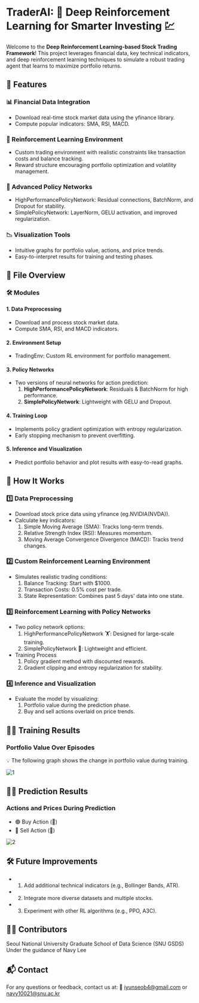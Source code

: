 # TraderAI: 🚀 Deep Reinforcement Learning for Smarter Investing 💹

Welcome to the **Deep Reinforcement Learning-based Stock Trading Framework**! 
This project leverages financial data, key technical indicators, and deep reinforcement learning techniques to simulate a robust trading agent that learns to maximize portfolio returns.

## 🌟 Features

### 📊 Financial Data Integration

  - Download real-time stock market data using the yfinance library.
  - Compute popular indicators: SMA, RSI, MACD.

### 🤖 Reinforcement Learning Environment
  - Custom trading environment with realistic constraints like transaction costs and balance tracking.
  - Reward structure encouraging portfolio optimization and volatility management.

### 🧠 Advanced Policy Networks
  - HighPerformancePolicyNetwork: Residual connections, BatchNorm, and Dropout for stability.
  - SimplePolicyNetwork: LayerNorm, GELU activation, and improved regularization.

### 📉 Visualization Tools
  - Intuitive graphs for portfolio value, actions, and price trends.
  - Easy-to-interpret results for training and testing phases.


## 📂 File Overview
### 🛠️ Modules
#### 1. Data Preprocessing
  - Download and process stock market data.
  - Compute SMA, RSI, and MACD indicators.

#### 2. Environment Setup
  - TradingEnv: Custom RL environment for portfolio management.

#### 3. Policy Networks

  - Two versions of neural networks for action prediction:
    1) **HighPerformancePolicyNetwork**: Residuals & BatchNorm for high performance.
    2) **SimplePolicyNetwork**: Lightweight with GELU and Dropout.

#### 4. Training Loop
  - Implements policy gradient optimization with entropy regularization.
  - Early stopping mechanism to prevent overfitting.

#### 5. Inference and Visualization
  - Predict portfolio behavior and plot results with easy-to-read graphs.


## 🚀 How It Works
### 1️⃣ Data Preprocessing
  - Download stock price data using yfinance (eg.NVIDIA(NVDA)).
  - Calculate key indicators:
    1) Simple Moving Average (SMA): Tracks long-term trends.
    2) Relative Strength Index (RSI): Measures momentum.
    3) Moving Average Convergence Divergence (MACD): Tracks trend changes.
      
### 2️⃣ Custom Reinforcement Learning Environment
  - Simulates realistic trading conditions:
    1) Balance Tracking: Start with $1000.
    2) Transaction Costs: 0.5% cost per trade.
    3) State Representation: Combines past 5 days' data into one state.

### 3️⃣ Reinforcement Learning with Policy Networks
  - Two policy network options:
    1) HighPerformancePolicyNetwork 🏋️: Designed for large-scale training.
    2) SimplePolicyNetwork 🎯: Lightweight and efficient.
  - Training Process
    1) Policy gradient method with discounted rewards.
    2) Gradient clipping and entropy regularization for stability.
### 4️⃣ Inference and Visualization
  - Evaluate the model by visualizing:
    1) Portfolio value during the prediction phase.
    2) Buy and sell actions overlaid on price trends.


## 🏋️‍♂️ Training Results
### Portfolio Value Over Episodes
💡 The following graph shows the change in portfolio value during training.

![1](https://github.com/user-attachments/assets/dbcff93b-c20c-4617-977a-8fc21b4427f3)

## 🕵️‍♂️ Prediction Results

### Actions and Prices During Prediction
  - 🟢 Buy Action (🔼)
  - 🔴 Sell Action (🔽)

![2](https://github.com/user-attachments/assets/886744b4-3c5e-4ea0-b910-b52ef8e0ea12)


## 🛠️ Future Improvements
  - 1) Add additional technical indicators (e.g., Bollinger Bands, ATR).
  - 2) Integrate more diverse datasets and multiple stocks.
  - 3) Experiment with other RL algorithms (e.g., PPO, A3C).
   
## 👨‍💻 Contributors
Seoul National University Graduate School of Data Science (SNU GSDS)
Under the guidance of Navy Lee

## 📬 Contact
For any questions or feedback, contact us at:
📧 iyunseob4@gmail.com or navy10021@snu.ac.kr
